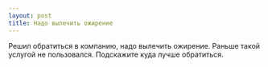 ```yaml
---
layout: post 
title: Надо вылечить ожирение 
--- 
```

Решил обратиться в компанию, надо вылечить ожирение. Раньше такой услугой не пользовался. Подскажите куда лучше обратиться.